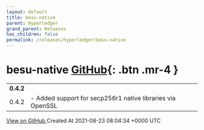 ```yaml
---
layout: default
title: besu-native
parent: Hyperledger
grand_parent: Releases
has_children: false
permalink: /releases/hyperledger/besu-native
---
```


# besu-native <span class="fs-3 right-align">[GitHub](https://github.com/hyperledger/besu-native){: .btn .mr-4 }</span>


<div>
    <table>
        <tr>
            <td colspan="2">
                <b>
                    0.4.2
                </b>
            </td>
        </tr>
        <tr>
            <td>
                <span class="chip">
                    0.4.2
                </span>
            </td>
            <td>
                - Added support for secp256r1 native libraries via OpenSSL
            </td>
        </tr>
    </table>
    <a href="https://github.com/hyperledger/besu-native/releases/tag/0.4.2" class=".btn">
        View on GitHub
    </a>
    <span class="right-align">
        Created At 2021-08-23 08:04:34 +0000 UTC
    </span>
</div>


